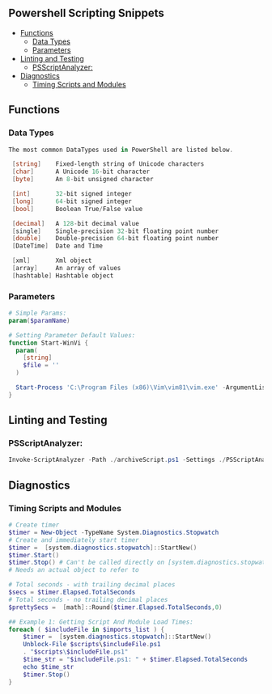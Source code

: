 ## Powershell Scripting Snippets

<!-- MarkdownTOC -->

* [Functions](#functions)
	* [Data Types](#data-types)
	* [Parameters](#parameters)
* [Linting and Testing](#linting-and-testing)
	* [PSScriptAnalyzer:](#psscriptanalyzer)
* [Diagnostics](#diagnostics)
	* [Timing Scripts and Modules](#timing-scripts-and-modules)

<!-- /MarkdownTOC -->

<a id="functions"></a>
## Functions

<a id="data-types"></a>
### Data Types

```powershell
The most common DataTypes used in PowerShell are listed below.

 [string]    Fixed-length string of Unicode characters
 [char]      A Unicode 16-bit character
 [byte]      An 8-bit unsigned character

 [int]       32-bit signed integer
 [long]      64-bit signed integer
 [bool]      Boolean True/False value

 [decimal]   A 128-bit decimal value
 [single]    Single-precision 32-bit floating point number
 [double]    Double-precision 64-bit floating point number
 [DateTime]  Date and Time

 [xml]       Xml object
 [array]     An array of values
 [hashtable] Hashtable object
```

<a id="parameters"></a>
### Parameters

```powershell
# Simple Params:
param($paramName)

# Setting Parameter Default Values:
function Start-WinVi {
  param(
    [string]
    $file = ''
  )

  Start-Process 'C:\Program Files (x86)\Vim\vim81\vim.exe' -ArgumentList "$file", '-c ":colo sublimemonokai"'
}
```

<a id="linting-and-testing"></a>
## Linting and Testing

<a id="psscriptanalyzer"></a>
### PSScriptAnalyzer:

```powershell
Invoke-ScriptAnalyzer -Path ./archiveScript.ps1 -Settings ./PSScriptAnalyzerSettings.psd1
```

<a id="diagnostics"></a>
## Diagnostics

<a id="timing-scripts-and-modules"></a>
### Timing Scripts and Modules

```powershell
# Create timer
$timer = New-Object -TypeName System.Diagnostics.Stopwatch
# Create and immediately start timer
$timer =  [system.diagnostics.stopwatch]::StartNew()
$timer.Start()
$timer.Stop() # Can't be called directly on [system.diagnostics.stopwatch]::
# Needs an actual object to refer to

# Total seconds - with trailing decimal places
$secs = $timer.Elapsed.TotalSeconds
# Total seconds - no trailing decimal places
$prettySecs =  [math]::Round($timer.Elapsed.TotalSeconds,0)

## Example 1: Getting Script And Module Load Times:
foreach ( $includeFile in $imports_list ) {
    $timer =  [system.diagnostics.stopwatch]::StartNew()
    Unblock-File $scripts\$includeFile.ps1
    . "$scripts\$includeFile.ps1"
    $time_str = "$includeFile.ps1: " + $timer.Elapsed.TotalSeconds
    echo $time_str
    $timer.Stop()
}

```
